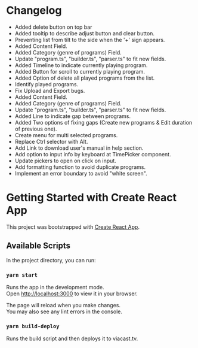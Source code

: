 # Changelog
* Added delete button on top bar
* Added tooltip to describe adjust button and clear button.
* Preventing list from tilt to the side when the '+' sign appears.
* Added Content Field.
* Added Category (genre of programs) Field.
* Update "program.ts", "builder.ts", "parser.ts" to fit new fields.
* Added Timeline to indicate currently playing program.
* Added Button for scroll to currently playing program.
* Added Option of delete all played programs from the list.
* Identify played programs.
* Fix Upload and Export bugs.
* Added Content Field.
* Added Category (genre of programs) Field.
* Update "program.ts", "builder.ts", "parser.ts" to fit new fields.
* Added Line to indicate gap between programs.
* Added Two options of fixing gaps (Create new programs & Edit duration of previous one).
* Create menu for multi selected programs.
* Replace Ctrl selector with Alt.
* Add Link to download user's manual in help section.
* Add option to input info by keyboard at TimePicker component.
* Update pickers to open on click on input.
* Add formatting function to avoid duplicate programs.
* Implement an error boundary to avoid "white screen".

# Getting Started with Create React App

This project was bootstrapped with [Create React App](https://github.com/facebook/create-react-app).

## Available Scripts

In the project directory, you can run:

### `yarn start`

Runs the app in the development mode.\
Open [http://localhost:3000](http://localhost:3000) to view it in your browser.

The page will reload when you make changes.\
You may also see any lint errors in the console.

### `yarn build-deploy`

Runs the build script and then deploys it to viacast.tv.
